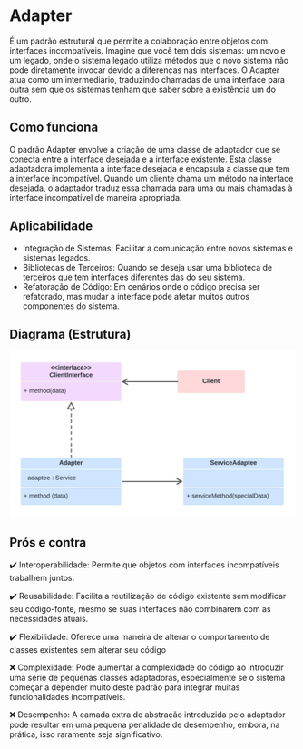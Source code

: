 # Adapter

É um padrão estrutural que permite a colaboração entre objetos com interfaces incompatíveis. Imagine que você tem dois sistemas: um novo e um legado, onde o sistema legado utiliza métodos que o novo sistema não pode diretamente invocar devido a diferenças nas interfaces. O Adapter atua como um intermediário, traduzindo chamadas de uma interface para outra sem que os sistemas tenham que saber sobre a existência um do outro.

## Como funciona

O padrão Adapter envolve a criação de uma classe de adaptador que se conecta entre a interface desejada e a interface existente. Esta classe adaptadora implementa a interface desejada e encapsula a classe que tem a interface incompatível. Quando um cliente chama um método na interface desejada, o adaptador traduz essa chamada para uma ou mais chamadas à interface incompatível de maneira apropriada.

## Aplicabilidade

* Integração de Sistemas: Facilitar a comunicação entre novos sistemas e sistemas legados.
* Bibliotecas de Terceiros: Quando se deseja usar uma biblioteca de terceiros que tem interfaces diferentes das do seu sistema.
* Refatoração de Código: Em cenários onde o código precisa ser refatorado, mas mudar a interface pode afetar muitos outros componentes do sistema.

## Diagrama (Estrutura)

![](Adapter.jpeg)

## Prós e contra

✔️ Interoperabilidade: Permite que objetos com interfaces incompatíveis trabalhem juntos.

✔️ Reusabilidade: Facilita a reutilização de código existente sem modificar seu código-fonte, mesmo se suas interfaces não combinarem com as necessidades atuais.

✔️ Flexibilidade: Oferece uma maneira de alterar o comportamento de classes existentes sem alterar seu código

❌ Complexidade: Pode aumentar a complexidade do código ao introduzir uma série de pequenas classes adaptadoras, especialmente se o sistema começar a depender muito deste padrão para integrar muitas funcionalidades incompatíveis.

❌ Desempenho: A camada extra de abstração introduzida pelo adaptador pode resultar em uma pequena penalidade de desempenho, embora, na prática, isso raramente seja significativo.
